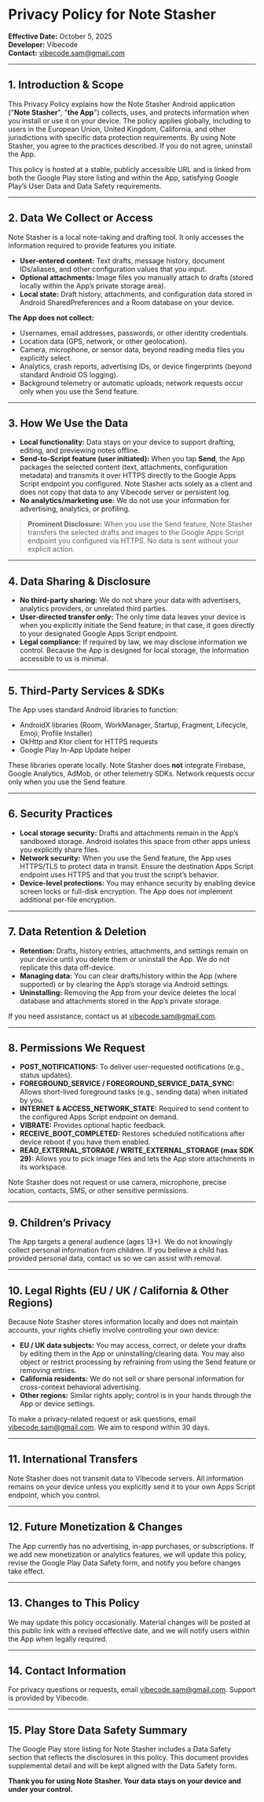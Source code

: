 # Privacy Policy for Note Stasher

**Effective Date:** October 5, 2025  
**Developer:** Vibecode  
**Contact:** [vibecode.sam@gmail.com](mailto:vibecode.sam@gmail.com)

---

## 1. Introduction & Scope
This Privacy Policy explains how the Note Stasher Android application ("**Note Stasher**", "**the App**") collects, uses, and protects information when you install or use it on your device. The policy applies globally, including to users in the European Union, United Kingdom, California, and other jurisdictions with specific data protection requirements. By using Note Stasher, you agree to the practices described. If you do not agree, uninstall the App.

This policy is hosted at a stable, publicly accessible URL and is linked from both the Google Play store listing and within the App, satisfying Google Play’s User Data and Data Safety requirements.

---

## 2. Data We Collect or Access
Note Stasher is a local note-taking and drafting tool. It only accesses the information required to provide features you initiate.

- **User-entered content:** Text drafts, message history, document IDs/aliases, and other configuration values that you input.  
- **Optional attachments:** Image files you manually attach to drafts (stored locally within the App’s private storage area).  
- **Local state:** Draft history, attachments, and configuration data stored in Android SharedPreferences and a Room database on your device.

**The App does not collect:**
- Usernames, email addresses, passwords, or other identity credentials.  
- Location data (GPS, network, or other geolocation).  
- Camera, microphone, or sensor data, beyond reading media files you explicitly select.  
- Analytics, crash reports, advertising IDs, or device fingerprints (beyond standard Android OS logging).  
- Background telemetry or automatic uploads; network requests occur only when you use the Send feature.

---

## 3. How We Use the Data
- **Local functionality:** Data stays on your device to support drafting, editing, and previewing notes offline.  
- **Send-to-Script feature (user initiated):** When you tap **Send**, the App packages the selected content (text, attachments, configuration metadata) and transmits it over HTTPS directly to the Google Apps Script endpoint you configured. Note Stasher acts solely as a client and does not copy that data to any Vibecode server or persistent log.  
- **No analytics/marketing use:** We do not use your information for advertising, analytics, or profiling.

> **Prominent Disclosure:** When you use the Send feature, Note Stasher transfers the selected drafts and images to the Google Apps Script endpoint you configured via HTTPS. No data is sent without your explicit action.

---

## 4. Data Sharing & Disclosure
- **No third-party sharing:** We do not share your data with advertisers, analytics providers, or unrelated third parties.  
- **User-directed transfer only:** The only time data leaves your device is when you explicitly initiate the Send feature; in that case, it goes directly to your designated Google Apps Script endpoint.  
- **Legal compliance:** If required by law, we may disclose information we control. Because the App is designed for local storage, the information accessible to us is minimal.

---

## 5. Third-Party Services & SDKs
The App uses standard Android libraries to function:
- AndroidX libraries (Room, WorkManager, Startup, Fragment, Lifecycle, Emoji, Profile Installer)  
- OkHttp and Ktor client for HTTPS requests  
- Google Play In-App Update helper

These libraries operate locally. Note Stasher does **not** integrate Firebase, Google Analytics, AdMob, or other telemetry SDKs. Network requests occur only when you use the Send feature.

---

## 6. Security Practices
- **Local storage security:** Drafts and attachments remain in the App’s sandboxed storage. Android isolates this space from other apps unless you explicitly share files.  
- **Network security:** When you use the Send feature, the App uses HTTPS/TLS to protect data in transit. Ensure the destination Apps Script endpoint uses HTTPS and that you trust the script’s behavior.  
- **Device-level protections:** You may enhance security by enabling device screen locks or full-disk encryption. The App does not implement additional per-file encryption.

---

## 7. Data Retention & Deletion
- **Retention:** Drafts, history entries, attachments, and settings remain on your device until you delete them or uninstall the App. We do not replicate this data off-device.  
- **Managing data:** You can clear drafts/history within the App (where supported) or by clearing the App’s storage via Android settings.  
- **Uninstalling:** Removing the App from your device deletes the local database and attachments stored in the App’s private storage.

If you need assistance, contact us at [vibecode.sam@gmail.com](mailto:vibecode.sam@gmail.com).

---

## 8. Permissions We Request
- **POST_NOTIFICATIONS:** To deliver user-requested notifications (e.g., status updates).  
- **FOREGROUND_SERVICE / FOREGROUND_SERVICE_DATA_SYNC:** Allows short-lived foreground tasks (e.g., sending data) when initiated by you.  
- **INTERNET & ACCESS_NETWORK_STATE:** Required to send content to the configured Apps Script endpoint on demand.  
- **VIBRATE:** Provides optional haptic feedback.  
- **RECEIVE_BOOT_COMPLETED:** Restores scheduled notifications after device reboot if you have them enabled.  
- **READ_EXTERNAL_STORAGE / WRITE_EXTERNAL_STORAGE (max SDK 29):** Allows you to pick image files and lets the App store attachments in its workspace.

Note Stasher does not request or use camera, microphone, precise location, contacts, SMS, or other sensitive permissions.

---

## 9. Children’s Privacy
The App targets a general audience (ages 13+). We do not knowingly collect personal information from children. If you believe a child has provided personal data, contact us so we can assist with removal.

---

## 10. Legal Rights (EU / UK / California & Other Regions)
Because Note Stasher stores information locally and does not maintain accounts, your rights chiefly involve controlling your own device:
- **EU / UK data subjects:** You may access, correct, or delete your drafts by editing them in the App or uninstalling/clearing data. You may also object or restrict processing by refraining from using the Send feature or removing entries.  
- **California residents:** We do not sell or share personal information for cross-context behavioral advertising.  
- **Other regions:** Similar rights apply; control is in your hands through the App or device settings.  

To make a privacy-related request or ask questions, email [vibecode.sam@gmail.com](mailto:vibecode.sam@gmail.com). We aim to respond within 30 days.

---

## 11. International Transfers
Note Stasher does not transmit data to Vibecode servers. All information remains on your device unless you explicitly send it to your own Apps Script endpoint, which you control.

---

## 12. Future Monetization & Changes
The App currently has no advertising, in-app purchases, or subscriptions. If we add new monetization or analytics features, we will update this policy, revise the Google Play Data Safety form, and notify you before changes take effect.

---

## 13. Changes to This Policy
We may update this policy occasionally. Material changes will be posted at this public link with a revised effective date, and we will notify users within the App when legally required.

---

## 14. Contact Information
For privacy questions or requests, email [vibecode.sam@gmail.com](mailto:vibecode.sam@gmail.com). Support is provided by Vibecode.

---

## 15. Play Store Data Safety Summary
The Google Play store listing for Note Stasher includes a Data Safety section that reflects the disclosures in this policy. This document provides supplemental detail and will be kept aligned with the Data Safety form.

**Thank you for using Note Stasher. Your data stays on your device and under your control.**

